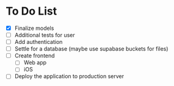# To Do List
- [x] Finalize models
- [ ] Additional tests for user
- [ ] Add authentication
- [ ] Settle for a database (maybe use supabase buckets for files)
- [ ] Create frontend
  - [ ] Web app
  - [ ] iOS
- [ ] Deploy the application to production server
